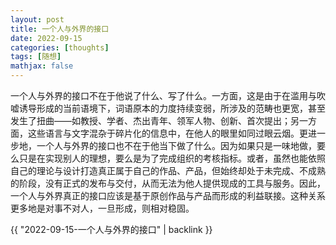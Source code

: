 ```yaml
---
layout: post
title: 一个人与外界的接口
date: 2022-09-15
categories: [thoughts]
tags: [随想]
mathjax: false
---
```


一个人与外界的接口不在于他说了什么、写了什么。一方面，这是由于在滥用与吹嘘诱导形成的当前语境下，词语原本的力度持续变弱，所涉及的范畴也更宽，甚至发生了扭曲——如教授、学者、杰出青年、领军人物、创新、首次提出；另一方面，这些语言与文字混杂于碎片化的信息中，在他人的眼里如同过眼云烟。更进一步地，一个人与外界的接口也不在于他当下做了什么。因为如果只是一味地做，要么只是在实现别人的理想，要么是为了完成组织的考核指标。或者，虽然也能依照自己的理论与设计打造真正属于自己的作品、产品，但始终却处于未完成、不成熟的阶段，没有正式的发布与交付，从而无法为他人提供现成的工具与服务。因此，一个人与外界真正的接口应该是基于原创作品与产品而形成的利益联接。这种关系更多地是对事不对人，一旦形成，则相对稳固。

{{ "2022-09-15-一个人与外界的接口" | backlink }}
